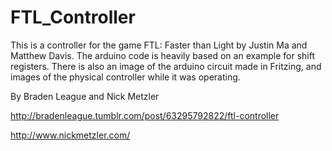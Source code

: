 FTL_Controller 
===========

This is a controller for the game FTL: Faster than Light by Justin Ma and Matthew Davis. 
The arduino code is heavily based on an example for shift registers. There is also an 
image of the arduino circuit made in Fritzing, and images of the physical controller while it was operating.  

By Braden League and Nick Metzler

http://bradenleague.tumblr.com/post/63295792822/ftl-controller

http://www.nickmetzler.com/


